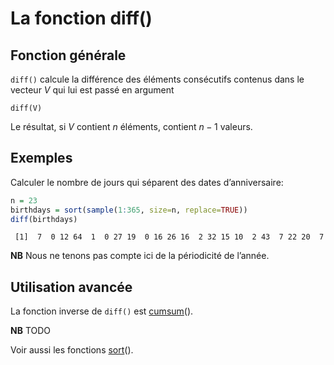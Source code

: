 La fonction diff()
================

## Fonction générale

`diff()` calcule la différence des éléments consécutifs contenus dans le
vecteur *V* qui lui est passé en argument

    diff(V)

Le résultat, si *V* contient *n* éléments, contient *n* − 1 valeurs.

## Exemples

Calculer le nombre de jours qui séparent des dates d’anniversaire:

``` r
n = 23
birthdays = sort(sample(1:365, size=n, replace=TRUE))
diff(birthdays)
```

     [1]  7  0 12 64  1  0 27 19  0 16 26 16  2 32 15 10  2 43  7 22 20  7

**NB** Nous ne tenons pas compte ici de la périodicité de l’année.

## Utilisation avancée

La fonction inverse de `diff()` est [cumsum](cumsum)().

**NB** TODO

Voir aussi les fonctions [sort](sort)().
